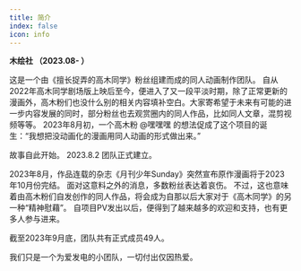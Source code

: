 ```yaml
---
title: 简介
index: false
icon: info
---
```

  **木绘社 （2023.08- ）**

这是一个由《擅长捉弄的高木同学》粉丝组建而成的同人动画制作团队。
自从2022年高木同学剧场版上映后至今，便进入了又一段平淡时期，除了正常更新的漫画外，高木粉们也没什么别的相关内容填补空白。大家寄希望于未来有可能的进一步内容发展的同时，部分粉丝也去观赏圈内的同人作品，比如同人文章，混剪视频等等。
2023年8月初，一个高木粉 @嘿嘿嘿 的想法促成了这个项目的诞生：“我想把没动画化的漫画用同人动画的形式做出来。”

故事自此开始。
2023.8.2 团队正式建立。

2023年8月，作品连载的杂志《月刊少年Sunday》突然宣布原作漫画将于2023年10月份完结。
面对这意料之外的消息，多数粉丝表达着哀伤。
不过，这也意味着由高木粉们自发创作的同人作品，将会成为自那以后大家对于《高木同学》的另一种“精神慰藉”。
自项目PV发出以后，便得到了越来越多的欢迎和支持，也有更多人参与进来。

截至2023年9月底，团队共有正式成员49人。

我们只是一个为爱发电的小团队，一切付出仅因热爱。